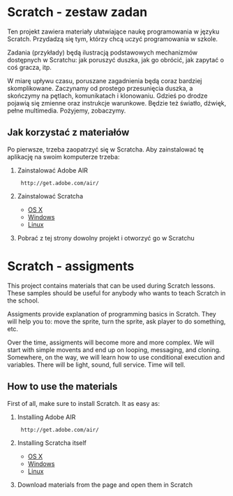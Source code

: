 Scratch - zestaw zadan
===

Ten projekt zawiera materiały ułatwiające naukę programowania w języku Scratch. Przydadzą się tym, którzy chcą uczyć programowania w szkole.

Zadania (przykłady) będą ilustracją podstawowych mechanizmów dostępnych w Scratchu: jak poruszyć duszka, jak go obrócić, jak zapytać o coś gracza, itp.

W miarę upływu czasu, poruszane zagadnienia będą coraz bardziej skomplikowane. Zaczynamy od prostego przesunięcia duszka, a skończymy na pętlach, komunikatach i klonowaniu. Gdzieś po drodze pojawią się zmienne oraz instrukcje warunkowe. Będzie też światło, dźwięk, pełne multimedia. Pożyjemy, zobaczymy.

Jak korzystać z materiałów
---

Po pierwsze, trzeba zaopatrzyć się w Scratcha. Aby zainstalować tę aplikację na swoim komputerze trzeba:

1. Zainstalować Adobe AIR

		http://get.adobe.com/air/
		
2. Zainstalować Scratcha

	* [OS X](https://scratch.mit.edu/scratchr2/static/sa/Scratch-443.dmg)
	* [Windows](https://scratch.mit.edu/scratchr2/static/sa/Scratch-443.exe)
	* [Linux](https://scratch.mit.edu/scratchr2/static/sa/Scratch-443.air)
	
3. Pobrać z tej strony dowolny projekt i otworzyć go w Scratchu	


Scratch - assigments
===

This project contains materials that can be used during Scratch lessons. These samples should be useful for anybody who wants to teach Scratch in the school.

Assigments provide explanation of programming basics in Scratch. They will help you to: move the sprite, turn the sprite, ask player to do something, etc.

Over the time, assigments will become more and more complex. We will start with simple movents and end up on looping, messaging, and cloning. Somewhere, on the way, we will learn how to use conditional execution and variables. There will be light, sound, full service. Time will tell.

How to use the materials
---

First of all, make sure to install Scratch. It as easy as:

1. Installing Adobe AIR

		http://get.adobe.com/air/
		
2. Installing Scratcha itself

	* [OS X](https://scratch.mit.edu/scratchr2/static/sa/Scratch-443.dmg)
	* [Windows](https://scratch.mit.edu/scratchr2/static/sa/Scratch-443.exe)
	* [Linux](https://scratch.mit.edu/scratchr2/static/sa/Scratch-443.air)
	
3. Download materials from the page and open them in Scratch
	
